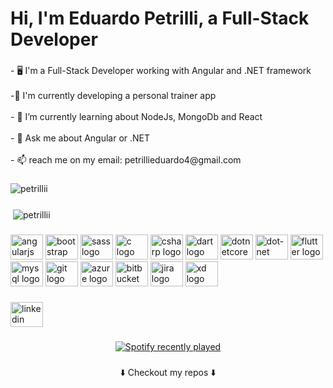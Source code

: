 <h1 align="left">Hi, I'm Eduardo Petrilli, a Full-Stack Developer</h1>

###
<p align="left">- 🖥️ I'm a Full-Stack Developer working with Angular and .NET framework<br><br>-📱 I'm currently developing a personal trainer app<br><br>- 🌱 I’m currently learning about NodeJs, MongoDb and React<br><br>- 💬 Ask me about Angular or .NET<br><br>- 📫 reach me on my email: petrillieduardo4@gmail.com</p>

###
<p><img align="center" src="https://github-readme-stats.vercel.app/api/top-langs?username=petrillii&show_icons=true&locale=en&layout=compact" alt="petrillii" /></p>

###
<p>&nbsp;<img align="center" src="https://github-readme-stats.vercel.app/api?username=petrillii&show_icons=true&locale=en" alt="petrillii" /></p>

###
<div align="left">
  <img src="https://cdn.jsdelivr.net/gh/devicons/devicon/icons/angularjs/angularjs-original.svg" height="40" width="52" alt="angularjs logo"  />
  <img src="https://cdn.jsdelivr.net/gh/devicons/devicon/icons/bootstrap/bootstrap-original.svg" height="40" width="52" alt="bootstrap logo"  />
  <img src="https://cdn.jsdelivr.net/gh/devicons/devicon/icons/sass/sass-original.svg" height="40" width="52" alt="sass logo"  />
  <img src="https://cdn.jsdelivr.net/gh/devicons/devicon/icons/c/c-original.svg" height="40" width="52" alt="c logo"  />
  <img src="https://cdn.jsdelivr.net/gh/devicons/devicon/icons/csharp/csharp-original.svg" height="40" width="52" alt="csharp logo"  />
  <img src="https://cdn.jsdelivr.net/gh/devicons/devicon/icons/dart/dart-original.svg" height="40" width="52" alt="dart logo"  />
  <img src="https://cdn.jsdelivr.net/gh/devicons/devicon/icons/dotnetcore/dotnetcore-original.svg" height="40" width="52" alt="dotnetcore logo"  />
  <img src="https://cdn.jsdelivr.net/gh/devicons/devicon/icons/dot-net/dot-net-original.svg" height="40" width="52" alt="dot-net logo"  />
  <img src="https://cdn.jsdelivr.net/gh/devicons/devicon/icons/flutter/flutter-original.svg" height="40" width="52" alt="flutter logo"  />
  <img src="https://cdn.jsdelivr.net/gh/devicons/devicon/icons/mysql/mysql-original.svg" height="40" width="52" alt="mysql logo"  />
  <img src="https://cdn.jsdelivr.net/gh/devicons/devicon/icons/git/git-original.svg" height="40" width="52" alt="git logo"  />
  <img src="https://cdn.jsdelivr.net/gh/devicons/devicon/icons/azure/azure-original.svg" height="40" width="52" alt="azure logo"  />
  <img src="https://cdn.jsdelivr.net/gh/devicons/devicon/icons/bitbucket/bitbucket-original.svg" height="40" width="52" alt="bitbucket logo"  />
  <img src="https://cdn.jsdelivr.net/gh/devicons/devicon/icons/jira/jira-original.svg" height="40" width="52" alt="jira logo"  />
  <img src="https://cdn.jsdelivr.net/gh/devicons/devicon/icons/xd/xd-line.svg" height="40" width="52" alt="xd logo"  />
</div>

###
<div align="left">
  <a href="https://www.linkedin.com/in/eduardo-petrilli/" target="_blank">
    <img src="https://raw.githubusercontent.com/maurodesouza/profile-readme-generator/master/src/assets/icons/social/linkedin/default.svg" width="52" height="40" alt="linkedin logo"  />
  </a>
</div>

###
<div align="center">
  <a href="https://open.spotify.com/user/kh8pymw0u97albx1i9t1c7dc4">
    <img src="https://spotify-recently-played-readme.vercel.app/api?user=kh8pymw0u97albx1i9t1c7dc4&count=5&unique=false" alt="Spotify recently played"  />
  </a>
</div>

###
<p align="center">⬇️ Checkout my repos ⬇️</p>

###
